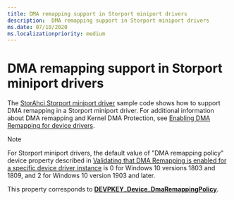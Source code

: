 ```yaml
---
title: DMA remapping support in Storport miniport drivers
description:  DMA remapping support in Storport miniport drivers
ms.date: 07/10/2020
ms.localizationpriority: medium
---
```


# DMA remapping support in Storport miniport drivers

The [StorAhci Storport miniport driver](https://github.com/microsoft/Windows-driver-samples/tree/master/storage/miniports/storahci) sample code shows how to support DMA remapping in a Storport miniport driver. For additional information about DMA remapping and Kernel DMA Protection, see [Enabling DMA Remapping for device drivers](../pci/enabling-dma-remapping-for-device-drivers.md).

> [!NOTE]
>
> For Storport miniport drivers, the default value of "DMA remapping policy" device property described in [Validating that DMA Remapping is enabled for a specific device driver instance](../pci/enabling-dma-remapping-for-device-drivers.md#validating-that-dma-remapping-is-enabled-for-a-specific-device-driver-instance) is 0 for Windows 10 versions 1803 and 1809, and 2 for Windows 10 version 1903 and later.

This property corresponds to [**DEVPKEY_Device_DmaRemappingPolicy**](../install/devpkey-device-dmaremappingpolicy.md).
